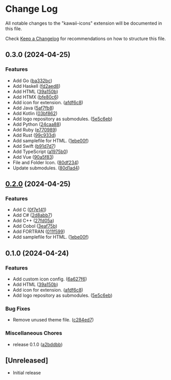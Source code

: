 # Change Log

All notable changes to the "kawaii-icons" extension will be documented in this file.

Check [Keep a Changelog](http://keepachangelog.com/) for recommendations on how to structure this file.

## 0.3.0 (2024-04-25)


### Features

* Add Go ([ba332bc](https://github.com/ryohidaka/kawaii-icons/commit/ba332bce564f4c1ce10a41963b9bd1178180297f))
* Add Haskell ([fd2aed8](https://github.com/ryohidaka/kawaii-icons/commit/fd2aed828253e324002152996cf10bb72854fcd6))
* Add HTML ([39a150b](https://github.com/ryohidaka/kawaii-icons/commit/39a150bed62ece95bd68d69a848f2c880a4862cf))
* Add HTMX ([bfe80c6](https://github.com/ryohidaka/kawaii-icons/commit/bfe80c61c04455c56660eac0d396474173fad417))
* Add icon for extension. ([afdf6c8](https://github.com/ryohidaka/kawaii-icons/commit/afdf6c838572a3c5116d711bc236161646a3c7a5))
* Add Java ([5af7fb8](https://github.com/ryohidaka/kawaii-icons/commit/5af7fb8dbaad2dddacd92919cbda3a50e9d10f01))
* Add Kotlin ([03bf862](https://github.com/ryohidaka/kawaii-icons/commit/03bf8621066673b83a52f95c804046fc86a2e087))
* Add logo repository as submodules. ([5e5c6eb](https://github.com/ryohidaka/kawaii-icons/commit/5e5c6ebc7f0365fecdd3ee486d262df5059a3550))
* Add Python ([24caa88](https://github.com/ryohidaka/kawaii-icons/commit/24caa880b40af0c1468fe9f5b89553806a28fcf3))
* Add Ruby ([e770989](https://github.com/ryohidaka/kawaii-icons/commit/e77098902f6ace9b3bc552a744cde0da6170f47a))
* Add Rust ([99c933d](https://github.com/ryohidaka/kawaii-icons/commit/99c933d32cc2b43125269b7aa2ede0afc9725dd2))
* Add samplefile for HTML. ([1ebe00f](https://github.com/ryohidaka/kawaii-icons/commit/1ebe00f2d71b9276105683cc9cc67af7054b2bff))
* Add Swift ([b91d7d7](https://github.com/ryohidaka/kawaii-icons/commit/b91d7d75f966f2c41ff79ca9d20c5868357a56e2))
* Add TypeScript ([a1975b0](https://github.com/ryohidaka/kawaii-icons/commit/a1975b020eb45d490f927d0d7a0fc9248fda3265))
* Add Vue ([90a5f83](https://github.com/ryohidaka/kawaii-icons/commit/90a5f837d4b3bb8acfcc52e1aaf52143394f9f50))
* File and Folder Icon. ([80df234](https://github.com/ryohidaka/kawaii-icons/commit/80df2347fbad35e9f4c56dc31e1eb6ec2000da19))
* Update submodules. ([80d1ad4](https://github.com/ryohidaka/kawaii-icons/commit/80d1ad4ea33cbdecace1ca187609f1ef39acdf8b))

## [0.2.0](https://github.com/ryohidaka/kawaii-icons/compare/v0.1.0...v0.2.0) (2024-04-25)


### Features

* Add C ([0f7e141](https://github.com/ryohidaka/kawaii-icons/commit/0f7e141e86a0d5b9bf428b6eae37c1da01220700))
* Add C# ([2d8abb7](https://github.com/ryohidaka/kawaii-icons/commit/2d8abb70a5ec2a788dd1f817473a0bfe987e498b))
* Add C++ ([27fd05a](https://github.com/ryohidaka/kawaii-icons/commit/27fd05adcecd6b8b715929bfd7c1eb8f52bb2575))
* Add Cobol ([3eaf75b](https://github.com/ryohidaka/kawaii-icons/commit/3eaf75bd833604e5cccabe975662c5e839a2418d))
* Add FORTRAN ([011f599](https://github.com/ryohidaka/kawaii-icons/commit/011f5992fbfbc643ed4a260dcb1c9b82acadbd4d))
* Add samplefile for HTML. ([1ebe00f](https://github.com/ryohidaka/kawaii-icons/commit/1ebe00f2d71b9276105683cc9cc67af7054b2bff))

## 0.1.0 (2024-04-24)


### Features

* Add custom icon config. ([6a627f6](https://github.com/ryohidaka/kawaii-icons/commit/6a627f6f91395e533a472de166f3cf7138228300))
* Add HTML ([39a150b](https://github.com/ryohidaka/kawaii-icons/commit/39a150bed62ece95bd68d69a848f2c880a4862cf))
* Add icon for extension. ([afdf6c8](https://github.com/ryohidaka/kawaii-icons/commit/afdf6c838572a3c5116d711bc236161646a3c7a5))
* Add logo repository as submodules. ([5e5c6eb](https://github.com/ryohidaka/kawaii-icons/commit/5e5c6ebc7f0365fecdd3ee486d262df5059a3550))


### Bug Fixes

* Remove unused theme file. ([c284ed7](https://github.com/ryohidaka/kawaii-icons/commit/c284ed7499704203fa04da8a01378747a93a1182))


### Miscellaneous Chores

* release 0.1.0 ([a2bddbb](https://github.com/ryohidaka/kawaii-icons/commit/a2bddbbd63daccc78108ae5fa276c4289057ea0f))

## [Unreleased]

- Initial release
